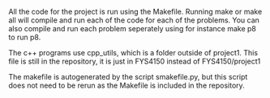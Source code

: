 All the code for the project is run using the Makefile. Running make or make all will compile and run each of the code for each of the problems. You can also compile and run each problem seperately using for instance make p8 to run p8.

The c++ programs use cpp_utils, which is a folder outside of project1. This file is still in the repository, it is just in FYS4150 instead of FYS4150/project1

The makefile is autogenerated by the script smakefile.py, but this script does not need to be rerun as the Makefile is included in the repository.
